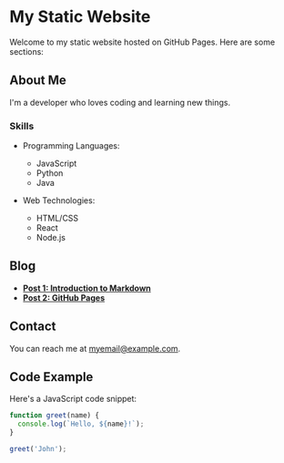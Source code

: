 # My Static Website

Welcome to my static website hosted on GitHub Pages. Here are some sections:

## About Me

I'm a developer who loves coding and learning new things.

### Skills

- Programming Languages:
  - JavaScript
  - Python
  - Java

- Web Technologies:
  - HTML/CSS
  - React
  - Node.js

## Blog

- [**Post 1: Introduction to Markdown**](blog/post1.md)
- [**Post 2: GitHub Pages**](blog/post2.md)

## Contact

You can reach me at [myemail@example.com](mailto:myemail@example.com).

## Code Example

Here's a JavaScript code snippet:

```javascript
function greet(name) {
  console.log(`Hello, ${name}!`);
}

greet('John');
